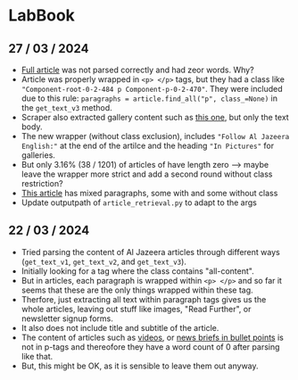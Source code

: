 # LabBook

## 27 / 03 / 2024
- [Full article](https://www.aljazeera.com/economy/2022/12/12/cvs-walgreens-finalise-10bn-in-deals-to-settle-opioid-lawsuits) was not parsed correctly and had zeor words. Why?
- Article was properly wrapped in `<p> </p>` tags, but they had a class like `"Component-root-0-2-484 p Component-p-0-2-470"`. They were included due to this rule: `paragraphs = article.find_all("p", class_=None)` in the `get_text_v3` method.
- Scraper also extracted gallery content such as [this one](https://www.aljazeera.com/gallery/2022/9/14/photos-fire-crews-battle-massive-blazes-across-us-west), but only the text body.
- The new wrapper (without class exclusion), includes `"Follow Al Jazeera English:"` at the end of the artilce and the heading `"In Pictures"` for galleries.
- But only 3.16% (38 / 1201) of articles of have length zero --> maybe leave the wrapper more strict and add a second round without class restriction?
- [This article](https://www.aljazeera.com/news/2022/10/13/indias-supreme-court-panel-split-on-allowing-hijab-in-classrooms) has mixed paragraphs, some with and some without class
- Update outputpath of `article_retrieval.py` to adapt to the args


## 22 / 03 / 2024
- Tried parsing the content of Al Jazeera articles through different ways (`get_text_v1`, `get_text_v2`, and `get_text_v3`).
- Initially looking for a tag where the class contains "all-content".
- But in articles, each paragraph is wrapped within `<p> </p>` and so far it seems that these are the only things wrapped within these tag.
- Therfore, just extracting all text within paragraph tags gives us the whole articles, leaving out stuff like images, "Read Further", or newsletter signup forms.
- It also does not include title and subtitle of the article.
- The content of articles such as [videos](https://www.aljazeera.com/program/the-bottom-line/2024/3/10/will-israel-be-allowed-to-continue-its-gaza-starvation-strategy?traffic_source=rss), or [news briefs in bullet points](https://www.aljazeera.com/news/2024/3/10/israels-war-on-gaza-list-of-key-events-day-156?traffic_source=rss) is not in p-tags and thereofore they have a word count of 0 after parsing like that.
- But, this might be OK, as it is sensible to leave them out anyway.